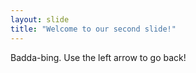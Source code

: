 ```yaml
---
layout: slide
title: "Welcome to our second slide!"
---
```

Badda-bing.
Use the left arrow to go back!
